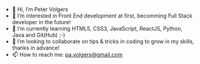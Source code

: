 - 👋 Hi, I’m Peter Volgers
- 👀 I’m interested in Front End development at first, becomming Full Stack developer in the future!
- 🌱 I’m currently learning HTML5, CSS3, JavaScript, ReactJS, Python, Java and Git(Hub) ;-)
- 💞️ I’m looking to collaborate on tips & tricks in coding to grow in my skills, thanks in advance!
- 📫 How to reach me: pa.volgers@gmail.com

<!---
PeterVolgers/PeterVolgers is a ✨ special ✨ repository because its `README.md` (this file) appears on your GitHub profile.
You can click the Preview link to take a look at your changes.
--->
